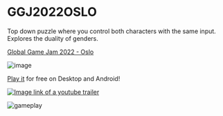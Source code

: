 # GGJ2022OSLO
Top down puzzle where you control both characters with the same input. Explores the duality of genders.

[Global Game Jam 2022 - Oslo](https://globalgamejam.org/2022/games/binary-non-binary-0)

![image](https://user-images.githubusercontent.com/4059636/151701109-c0a11a9d-26d9-4803-9a4b-acaad35b452e.png)


[Play it](https://github.com/Slideshow776/GGJ2022OSLO/tree/master/release) for free on Desktop and Android!

[![Image link of a youtube trailer](https://user-images.githubusercontent.com/4059636/152206326-3db071c7-89f3-4ad2-87cb-4c8b870bf89d.png)](https://www.youtube.com/watch?v=rLwWrdM9x9E)

![gameplay](https://user-images.githubusercontent.com/4059636/151694093-e5b9adce-20ef-4661-b344-227d414fe5b3.gif)
